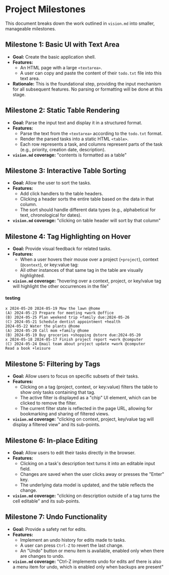 # Project Milestones

This document breaks down the work outlined in `vision.md` into smaller, manageable milestones.

## Milestone 1: Basic UI with Text Area

- **Goal:** Create the basic application shell.
- **Features:**
  - An HTML page with a large `<textarea>`.
  - A user can copy and paste the content of their `todo.txt` file into this text area.
- **Rationale:** This is the foundational step, providing the input mechanism for all subsequent features. No parsing or formatting will be done at this stage.

## Milestone 2: Static Table Rendering

- **Goal:** Parse the input text and display it in a structured format.
- **Features:**
  - Parse the text from the `<textarea>` according to the `todo.txt` format.
  - Render the parsed tasks into a static HTML `<table>`.
  - Each row represents a task, and columns represent parts of the task (e.g., priority, creation date, description).
- **`vision.md` coverage:** "contents is formatted as a table"

## Milestone 3: Interactive Table Sorting

- **Goal:** Allow the user to sort the tasks.
- **Features:**
  - Add click handlers to the table headers.
  - Clicking a header sorts the entire table based on the data in that column.
  - The sort should handle different data types (e.g., alphabetical for text, chronological for dates).
- **`vision.md` coverage:** "clicking on table header will sort by that column"

## Milestone 4: Tag Highlighting on Hover

- **Goal:** Provide visual feedback for related tasks.
- **Features:**
  - When a user hovers their mouse over a project (`+project`), context (`@context`), or key:value tag:
  - All other instances of that same tag in the table are visually highlighted.
- **`vision.md` coverage:** "hovering over a context, project, or key/value tag will highlight the other occurrences in the file"

#### testing

```
x 2024-05-20 2024-05-19 Mow the lawn @home
(A) 2024-05-23 Prepare for meeting +work @office
(B) 2024-05-25 Plan weekend trip +family due:2024-05-26
(C) 2024-05-21 Schedule dentist appointment +health
2024-05-22 Water the plants @home
(A) 2024-05-20 Call mom +family @home
(B) 2024-05-19 Buy groceries +shopping @store due:2024-05-20
x 2024-05-18 2024-05-17 Finish project report +work @computer
(C) 2024-05-24 Email team about project update +work @computer
Read a book +leisure
```

## Milestone 5: Filtering by Tags

- **Goal:** Allow users to focus on specific subsets of their tasks.
- **Features:**
  - Clicking on a tag (project, context, or key:value) filters the table to show only tasks containing that tag.
  - The active filter is displayed as a "chip" UI element, which can be clicked to remove the filter.
  - The current filter state is reflected in the page URL, allowing for bookmarking and sharing of filtered views.
- **`vision.md` coverage:** "clicking on context, project, key/value tag will display a filtered view" and its sub-points.

## Milestone 6: In-place Editing

- **Goal:** Allow users to edit their tasks directly in the browser.
- **Features:**
  - Clicking on a task's description text turns it into an editable input field.
  - Changes are saved when the user clicks away or presses the "Enter" key.
  - The underlying data model is updated, and the table reflects the change.
- **`vision.md` coverage:** "clicking on description outside of a tag turns the cell editable" and its sub-points.

## Milestone 7: Undo Functionality

- **Goal:** Provide a safety net for edits.
- **Features:**
  - Implement an undo history for edits made to tasks.
  - A user can press `Ctrl-Z` to revert the last change.
  - An "Undo" button or menu item is available, enabled only when there are changes to undo.
- **`vision.md` coverage:** "Ctrl-Z implements undo for edits anf there is also a menu item for undo, which is enabled only when backups are present"
